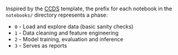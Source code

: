 Inspired by the [CCDS](https://cookiecutter-data-science.drivendata.org/using-the-template/#open-a-notebook) template, the prefix for each notebook in the `notebooks/` directory represents a phase:

- `0` - Load and explore data (basic sanity checks)
- `1` - Data cleaning and feature engineering
- `2` - Model training, evaluation and inference
- `3` - Serves as reports
